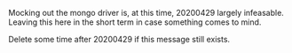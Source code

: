 Mocking out the mongo driver is, at this time, 20200429 largely infeasable.  Leaving this here in the short term in case something comes to mind.  

Delete some time after 20200429 if this message still exists.